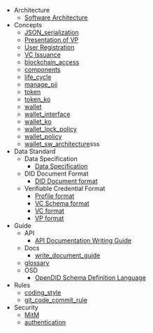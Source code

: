 - Architecture
    - [Software Architecture](/V1.0.0/docs/architecture/Software%20Architecture.md)
- Concepts
    - [JSON_serialization](/V1.0.0/docs/concepts/JSON_serialization.md)
    - [Presentation of VP](/V1.0.0/docs/concepts/Presentation%20of%20VP.md)
    - [User Registration](/V1.0.0/docs/concepts/User%20Registration.md)
    - [VC Issuance](/V1.0.0/docs/concepts/VC%20Issuance.md)
    - [blockchain_access](/V1.0.0/docs/concepts/blockchain_access.md)
    - [components](/V1.0.0/docs/concepts/components.md)
    - [life_cycle](/V1.0.0/docs/concepts/life_cycle.md)
    - [manage_pii](/V1.0.0/docs/concepts/manage_pii.md)
    - [token](/V1.0.0/docs/concepts/token.md)
    - [token_ko](/V1.0.0/docs/concepts/token_ko.md)
    - [wallet](/V1.0.0/docs/concepts/wallet.md)
    - [wallet_interface](/V1.0.0/docs/concepts/wallet_interface.md)
    - [wallet_ko](/V1.0.0/docs/concepts/wallet_ko.md)
    - [wallet_lock_policy](/V1.0.0/docs/concepts/wallet_lock_policy.md)
    - [wallet_policy](/V1.0.0/docs/concepts/wallet_policy.md)
    - [wallet_sw_architecture](/V1.0.0/docs/concepts/wallet_sw_architecture.md)sss
- Data Standard
    - Data Specification
      - [Data Specification](/V1.0.0/docs/data%20standard/data%20specification/Data%20Specification.md)
    - DID Document Format
      - [DID Document format](/V1.0.0/docs/data%20standard/did%20document%20format/DID%20Document%20format.md)
    - Verifiable Credential Format
      - [Profile format](/V1.0.0/docs/data%20standard/verifiable%20credential%20format/Profile%20format.md)
      - [VC Schema format](/V1.0.0/docs/data%20standard/verifiable%20credential%20format/VC%20Schema%20format.md)
      - [VC format](/V1.0.0/docs/data%20standard/verifiable%20credential%20format/VC%20format.md)
      - [VP format](/V1.0.0/docs/data%20standard/verifiable%20credential%20format/VP%20format.md)
- Guide
    - API
      - [API Documentation Writing Guide](/V1.0.0/docs/guide/api/API%20Documentation%20Writing%20Guide.md)
    - Docs
      - [write_document_guide](/V1.0.0/docs/guide/docs/write_document_guide.md)
    - [glossary](/V1.0.0/docs/guide/glossary.md)
    - OSD
      - [OpenDID Schema Definition Language](/V1.0.0/docs/guide/osd/OpenDID%20Schema%20Definition%20Language.md)
- Rules
    - [coding_style](/V1.0.0/docs/rules/coding_style.md)
    - [git_code_commit_rule](/V1.0.0/docs/rules/git_code_commit_rule.md)
- Security
    - [MitM](//V1.0.0/docssecurity/MitM.md)
    - [authentication](/V1.0.0/docs/security/authentication.md)

